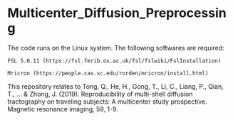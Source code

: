 # Multicenter_Diffusion_Preprocessing

The code runs on the Linux system. The following softwares are required:

	FSL 5.0.11 (https://fsl.fmrib.ox.ac.uk/fsl/fslwiki/FslInstallation)

	Mricron (https://people.cas.sc.edu/rorden/mricron/install.html)

This repository relates to Tong, Q., He, H., Gong, T., Li, C., Liang, P., Qian, T., ... & Zhong, J. (2019). Reproducibility of multi-shell diffusion tractography on traveling subjects: A multicenter study prospective. Magnetic resonance imaging, 59, 1-9.
